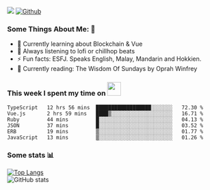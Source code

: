 ![](https://visitor-badge.laobi.icu/badge?page_id=seanho96.seanho96)
[![Github](https://img.shields.io/github/followers/seanho96?label=Follow&style=social)](https://github.com/seanho96)

### Some Things About Me: 👋
- 🌱 Currently learning about Blockchain & Vue
- :musical_note: Always listening to lofi or chillhop beats
- :zap: Fun facts: ESFJ. Speaks English, Malay, Mandarin and Hokkien.
- :book: Currently reading: The Wisdom Of Sundays by Oprah Winfrey

### This week I spent my time on <img src="https://media.giphy.com/media/SvQzkTQb3ZwKcj1QTO/giphy.gif" width="32">

<!--START_SECTION:waka-->

```text
TypeScript   12 hrs 56 mins  ██████████████████░░░░░░░   72.30 %
Vue.js       2 hrs 59 mins   ████▒░░░░░░░░░░░░░░░░░░░░   16.71 %
Ruby         44 mins         █░░░░░░░░░░░░░░░░░░░░░░░░   04.13 %
JSON         37 mins         █░░░░░░░░░░░░░░░░░░░░░░░░   03.52 %
ERB          19 mins         ▒░░░░░░░░░░░░░░░░░░░░░░░░   01.77 %
JavaScript   13 mins         ▒░░░░░░░░░░░░░░░░░░░░░░░░   01.26 %
```

<!--END_SECTION:waka-->

### Some stats 📊

[![Top Langs](https://github-readme-stats.vercel.app/api/top-langs/?username=seanho96&layout=compact&theme=graywhite)](https://github.com/anuraghazra/github-readme-stats)
<br/>
![GitHub stats](https://github-readme-stats.vercel.app/api?username=seanho96&show_icons=true&theme=graywhite)

